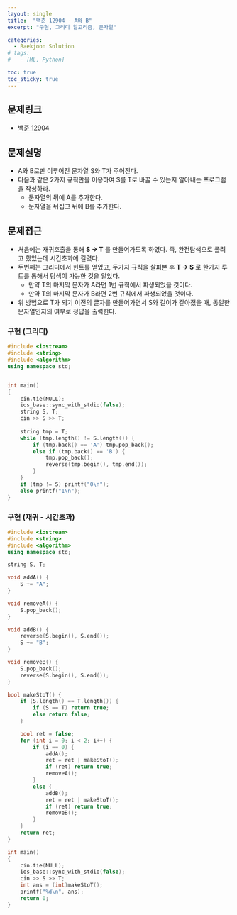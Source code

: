 ```yaml
---
layout: single
title:  "백준 12904 - A와 B"
excerpt: "구현, 그리디 알고리즘, 문자열"

categories:
  - Baekjoon Solution
# tags:
#   - [ML, Python]

toc: true
toc_sticky: true
---
```


## 문제링크
- [백준 12904](https://www.acmicpc.net/problem/12904)

## 문제설명
- A와 B로만 이루어진 문자열 S와 T가 주어진다.
- 다음과 같은 2가지 규칙만을 이용하여 S를 T로 바꿀 수 있는지 알아내는 프로그램을 작성하라.
    - 문자열의 뒤에 A를 추가한다.
    - 문자열을 뒤집고 뒤에 B를 추가한다.

## 문제접근
- 처음에는 재귀호출을 통해 **S -> T** 를 만들어가도록 하였다. 즉, 완전탐색으로 풀려고 했었는데 시간초과에 걸렸다.
- 두번째는 그리디에서 힌트를 얻었고, 두가지 규칙을 살펴본 후 **T -> S** 로 한가지 루트를 통해서 탐색이 가능한 것을 알았다.
    - 만약 T의 마지막 문자가 A라면 1번 규칙에서 파생되었을 것이다.
    - 만약 T의 마지막 문자가 B라면 2번 규칙에서 파생되었을 것이다.
- 위 방법으로 T가 되기 이전의 글자를 만들어가면서 S와 길이가 같아졌을 때, 동일한 문자열인지의 여부로 정답을 출력한다.

### 구현 (그리디)
```c++
#include <iostream>
#include <string>
#include <algorithm>
using namespace std;


int main()
{
	cin.tie(NULL);
	ios_base::sync_with_stdio(false);
	string S, T;
	cin >> S >> T;
	
	string tmp = T;
	while (tmp.length() != S.length()) {
		if (tmp.back() == 'A') tmp.pop_back();
		else if (tmp.back() == 'B') {
			tmp.pop_back();
			reverse(tmp.begin(), tmp.end());
		}
	}
	if (tmp != S) printf("0\n");
	else printf("1\n");
}
```

### 구현 (재귀 - 시간초과)
```c++
#include <iostream>
#include <string>
#include <algorithm>
using namespace std;

string S, T;

void addA() {
	S += "A";
}

void removeA() {
	S.pop_back();
}

void addB() {
	reverse(S.begin(), S.end());
	S += "B";
}

void removeB() {
	S.pop_back();
	reverse(S.begin(), S.end());
}

bool makeStoT() {
	if (S.length() == T.length()) {
		if (S == T) return true;
		else return false;
	}

	bool ret = false;
	for (int i = 0; i < 2; i++) {
		if (i == 0) {
			addA();
			ret = ret | makeStoT();
			if (ret) return true;
			removeA();
		}
		else {
			addB();
			ret = ret | makeStoT();
			if (ret) return true;
			removeB();
		}
	}
	return ret;
}

int main()
{
	cin.tie(NULL);
	ios_base::sync_with_stdio(false);
	cin >> S >> T;
	int ans = (int)makeStoT();
	printf("%d\n", ans);
	return 0;
}
```
